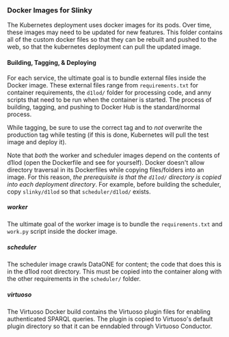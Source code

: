 ### Docker Images for Slinky
The Kubernetes deployment uses docker images for its pods. Over time,
these images may need to be updated for new features. This folder
contains all of the custom docker files so that they can be rebuilt and
pushed to the web, so that the kubernetes deployment can pull the
updated image.

#### Building, Tagging, & Deploying

For each service, the ultimate goal is to bundle external files inside
the Docker image. These external files range from `requirements.txt` for
container requirements, the `d1lod/` folder for processing code, and
anny scripts that need to be run when the container is started. The
process of building, tagging, and pushing to Docker Hub is the
standard/normal process.

While tagging, be sure to use the correct tag and to _not_ overwrite the
production tag while testing (if this is done, Kubernetes will pull the
test image and deploy it).

Note that _both_ the worker and scheduler images depend on the contents
of d1lod (open the Dockerfile and see for yourself). Docker doesn't
allow directory traversal in its Dockerfiles while copying files/folders
into an image. For this reason, _the prerequisite is that the `d1lod/`
directory is copied into each deployment directory_. For example, before
building the scheduler, copy `slinky/d1lod` so that `scheduler/d1lod/`
exists.


##### worker
The ultimate goal of the worker image is to bundle the
`requirements.txt` and `work.py` script inside the docker image.


##### scheduler
The scheduler image crawls DataONE for content; the code that does this
is in the d1lod root directory. This must be copied into the container
along with the other requirements in the `scheduler/` folder.

##### virtuoso
The Virtuoso Docker build contains the Virtuoso plugin files for
enabling authenticated SPARQL queries. The plugin is copied to
Virtuoso's default plugin directory so that it can be enndabled through
Virtuoso Conductor.
